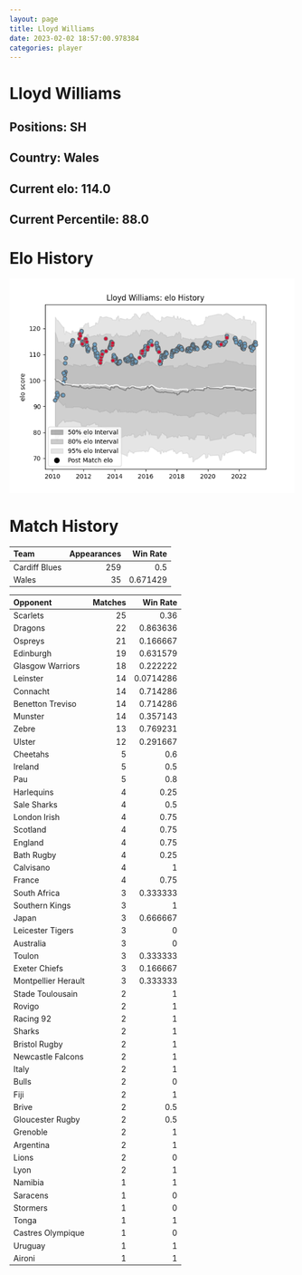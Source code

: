 ```yaml
---  
layout: page  
title: Lloyd Williams  
date: 2023-02-02 18:57:00.978384  
categories: player  
---
```

# Lloyd Williams

## Positions: SH

## Country: Wales

## Current elo: 114.0

## Current Percentile: 88.0

# Elo History


![elo history](history_LloydWilliams.png)
# Match History


| Team          |   Appearances |   Win Rate |
|:--------------|--------------:|-----------:|
| Cardiff Blues |           259 |   0.5      |
| Wales         |            35 |   0.671429 |

| Opponent            |   Matches |   Win Rate |
|:--------------------|----------:|-----------:|
| Scarlets            |        25 |  0.36      |
| Dragons             |        22 |  0.863636  |
| Ospreys             |        21 |  0.166667  |
| Edinburgh           |        19 |  0.631579  |
| Glasgow Warriors    |        18 |  0.222222  |
| Leinster            |        14 |  0.0714286 |
| Connacht            |        14 |  0.714286  |
| Benetton Treviso    |        14 |  0.714286  |
| Munster             |        14 |  0.357143  |
| Zebre               |        13 |  0.769231  |
| Ulster              |        12 |  0.291667  |
| Cheetahs            |         5 |  0.6       |
| Ireland             |         5 |  0.5       |
| Pau                 |         5 |  0.8       |
| Harlequins          |         4 |  0.25      |
| Sale Sharks         |         4 |  0.5       |
| London Irish        |         4 |  0.75      |
| Scotland            |         4 |  0.75      |
| England             |         4 |  0.75      |
| Bath Rugby          |         4 |  0.25      |
| Calvisano           |         4 |  1         |
| France              |         4 |  0.75      |
| South Africa        |         3 |  0.333333  |
| Southern Kings      |         3 |  1         |
| Japan               |         3 |  0.666667  |
| Leicester Tigers    |         3 |  0         |
| Australia           |         3 |  0         |
| Toulon              |         3 |  0.333333  |
| Exeter Chiefs       |         3 |  0.166667  |
| Montpellier Herault |         3 |  0.333333  |
| Stade Toulousain    |         2 |  1         |
| Rovigo              |         2 |  1         |
| Racing 92           |         2 |  1         |
| Sharks              |         2 |  1         |
| Bristol Rugby       |         2 |  1         |
| Newcastle Falcons   |         2 |  1         |
| Italy               |         2 |  1         |
| Bulls               |         2 |  0         |
| Fiji                |         2 |  1         |
| Brive               |         2 |  0.5       |
| Gloucester Rugby    |         2 |  0.5       |
| Grenoble            |         2 |  1         |
| Argentina           |         2 |  1         |
| Lions               |         2 |  0         |
| Lyon                |         2 |  1         |
| Namibia             |         1 |  1         |
| Saracens            |         1 |  0         |
| Stormers            |         1 |  0         |
| Tonga               |         1 |  1         |
| Castres Olympique   |         1 |  0         |
| Uruguay             |         1 |  1         |
| Aironi              |         1 |  1         |